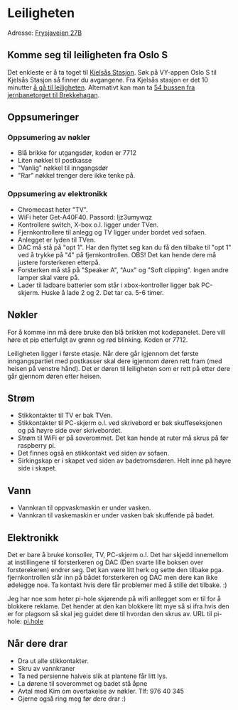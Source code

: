 # Leiligheten

Adresse: [Frysjaveien 27B](https://www.google.com/maps/place/Frysjaveien+27B,+0884+Oslo/@59.9635102,10.7678594,17z/data=!3m1!4b1!4m6!3m5!1s0x464171e4716eccc7:0x43ad64f7d39a5306!8m2!3d59.9635075!4d10.7704397!16s%2Fg%2F11c1kc_w94?entry=ttu)

## Komme seg til leiligheten fra Oslo S

Det enkleste er å ta toget til [Kjelsås Stasjon](https://www.google.com/maps/place/Kjelsås+Stasjon/@59.9663754,10.7805174,17z/data=!3m1!4b1!4m6!3m5!1s0x464171e7f29550ed:0xc48ace6956def288!8m2!3d59.9663727!4d10.7830977!16s%2Fg%2F11tjbvggcy?entry=ttu). Søk på VY-appen Oslo S til Kjelsås Stasjon så finner du avgangene. Fra Kjelsås stasjon er det 10 minutter [å gå til leiligheten](https://www.google.com/maps/dir/Kjelsås+Stasjon,+Kjelsåsveien+141,+0491+Nordre+Aker/Frysjaveien+27B,+0884+Oslo/@59.9647487,10.7662008,15z/am=t/data=!3m1!4b1!4m15!4m14!1m5!1m1!1s0x464171e7f29550ed:0xc48ace6956def288!2m2!1d10.7830977!2d59.9663727!1m5!1m1!1s0x464171e4716eccc7:0x43ad64f7d39a5306!2m2!1d10.7704397!2d59.9635075!3e2!5i1?entry=ttu). Alternativt kan man ta [54 bussen fra jernbanetorget til Brekkehagan](https://www.google.com/maps/dir/Jernbanetorget,+Oslo/Frysjaveien+27B,+0884+Oslo/@59.938494,10.6987469,13z/data=!4m14!4m13!1m5!1m1!1s0x46416e8a00990c55:0x614ce77534482f6b!2m2!1d10.7513111!2d59.9121003!1m5!1m1!1s0x464171e4716eccc7:0x43ad64f7d39a5306!2m2!1d10.7704397!2d59.9635075!3e3?entry=ttu).

## Oppsumeringer

### Oppsumering av nøkler

* Blå brikke for utgangsdør, koden er 7712
* Liten nøkkel til postkasse
* "Vanlig" nøkkel til inngangsdør
* "Rar" nøkkel trenger dere ikke tenke på.

### Oppsumering av elektronikk

* Chromecast heter "TV".
* WiFi heter Get-A40F40. Passord: ljz3umywqz
* Kontrollere switch, X-box o.l. ligger under TVen.
* Fjernkontrollere til anlegg og TV ligger under bordet ved sofaen.
* Anlegget er lyden til TVen.
* DAC må stå på "opt 1". Har den flyttet seg kan du få den tilbake til "opt 1" ved å trykke på "4" på fjernkontrollen. OBS! Det kan hende dere må justere forsterkeren etterpå.
* Forsterken må stå på "Speaker A", "Aux" og "Soft clipping". Ingen andre lamper skal være på.
* Lader til ladbare batterier som står i xbox-kontroller ligger bak PC-skjerm. Huske å lade 2 og 2. Det tar ca. 5-6 timer.

## Nøkler

For å komme inn må dere bruke den blå brikken mot kodepanelet. Dere vill høre et pip etterfulgt av grønn og rød blinking. Koden er 7712.

Leiligheten ligger i første etasje. Når dere går igjennom det første inngangspartiet med postkasser skal dere igjennom døren rett fram (med heisen på venstre hånd). Det er døren til leiligheten som er rett på etter dere går gjennom døren etter heisen.

## Strøm

* Stikkontakter til TV er bak TVen.
* Stikkontakter til PC-skjerm o.l. ved skrivebord er bak skuffeseksjonen og på høyre side over skrivebordet.
* Strøm til WiFi er på soverommet. Det kan hende at ruter må skrus på før raspberry pi.
* Det finnes også en stikkontakt ved siden av sofaen.
* Sirkingskap er i skapet ved siden av badetromsdøren. Helt inne på høyre side i skapet.

## Vann

* Vannkran til oppvaskmaskin er under vasken.
* Vannkran til vaskemaskin er under vasken bak skuffende på badet.

## Elektronikk

Det er bare å bruke konsoller, TV, PC-skjerm o.l. Det har skjedd innemellom at instillingene til forsterkeren og DAC (Den svarte lille boksen over forsterekeren) endrer seg. Det kan være litt herk og sette den tilbake pga. fjernkontrollen slår inn på bådet forsterkeren og DAC men dere kan ikke ødelegge noe. Ta kontakt hvis dere får problemer med å stille det tilbake. :)

Jeg har noe som heter pi-hole skjørende på wifi anllegget som er til for å blokkere reklame. Det hender at den kan blokkere litt mye så si ifra hvis den er for plagsom så skal jeg guidet dere til hvordan den skrus av. URL til pi-hole: [pi.hole](http://pi.hole)

## Når dere drar

* Dra ut alle stikkontakter.
* Skru av vannkraner
* Ta ned persienne halveis slik at plantene får litt lys.
* La dørene til soverommet og badet stå åpne
* Avtal med Kim om overtakelse av nøkler. Tlf: 976 40 345
* Gjerne også ring meg før dere drar :)
